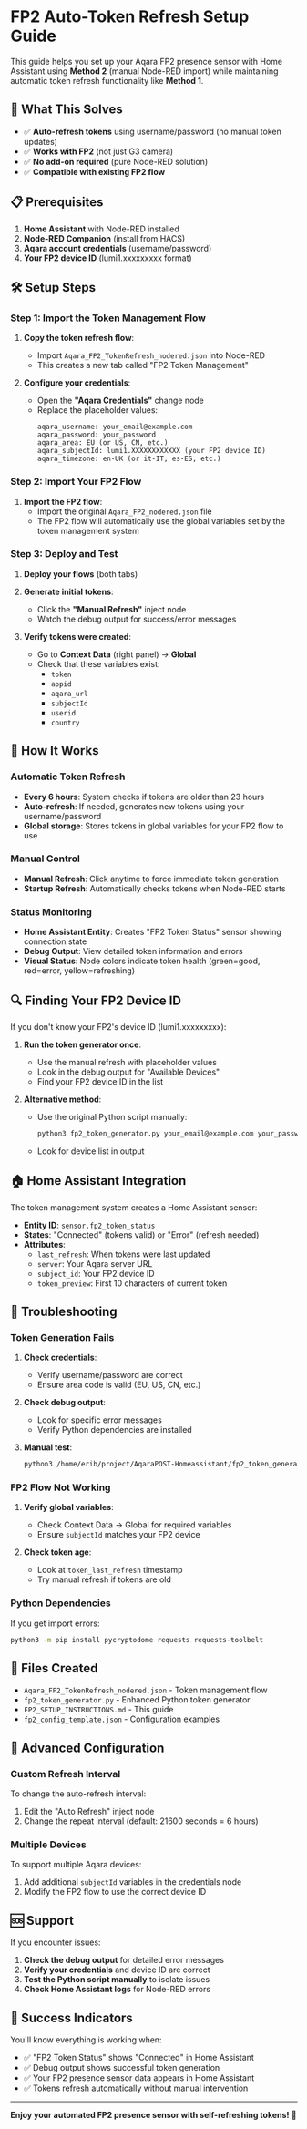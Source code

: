 # FP2 Auto-Token Refresh Setup Guide

This guide helps you set up your Aqara FP2 presence sensor with Home Assistant using **Method 2** (manual Node-RED import) while maintaining automatic token refresh functionality like **Method 1**.

## 🎯 What This Solves

- ✅ **Auto-refresh tokens** using username/password (no manual token updates)
- ✅ **Works with FP2** (not just G3 camera)
- ✅ **No add-on required** (pure Node-RED solution)  
- ✅ **Compatible with existing FP2 flow**

## 📋 Prerequisites

1. **Home Assistant** with Node-RED installed
2. **Node-RED Companion** (install from HACS)
3. **Aqara account credentials** (username/password)
4. **Your FP2 device ID** (lumi1.xxxxxxxxx format)

## 🛠️ Setup Steps

### Step 1: Import the Token Management Flow

1. **Copy the token refresh flow**:
   - Import `Aqara_FP2_TokenRefresh_nodered.json` into Node-RED
   - This creates a new tab called "FP2 Token Management"

2. **Configure your credentials**:
   - Open the **"Aqara Credentials"** change node
   - Replace the placeholder values:
     ```
     aqara_username: your_email@example.com
     aqara_password: your_password  
     aqara_area: EU (or US, CN, etc.)
     aqara_subjectId: lumi1.XXXXXXXXXXXX (your FP2 device ID)
     aqara_timezone: en-UK (or it-IT, es-ES, etc.)
     ```

### Step 2: Import Your FP2 Flow

1. **Import the FP2 flow**:
   - Import the original `Aqara_FP2_nodered.json` file
   - The FP2 flow will automatically use the global variables set by the token management system

### Step 3: Deploy and Test

1. **Deploy your flows** (both tabs)

2. **Generate initial tokens**:
   - Click the **"Manual Refresh"** inject node
   - Watch the debug output for success/error messages

3. **Verify tokens were created**:
   - Go to **Context Data** (right panel) → **Global**
   - Check that these variables exist:
     - `token`
     - `appid` 
     - `aqara_url`
     - `subjectId`
     - `userid`
     - `country`

## 🔄 How It Works

### Automatic Token Refresh
- **Every 6 hours**: System checks if tokens are older than 23 hours
- **Auto-refresh**: If needed, generates new tokens using your username/password
- **Global storage**: Stores tokens in global variables for your FP2 flow to use

### Manual Control  
- **Manual Refresh**: Click anytime to force immediate token generation
- **Startup Refresh**: Automatically checks tokens when Node-RED starts

### Status Monitoring
- **Home Assistant Entity**: Creates "FP2 Token Status" sensor showing connection state
- **Debug Output**: View detailed token information and errors
- **Visual Status**: Node colors indicate token health (green=good, red=error, yellow=refreshing)

## 🔍 Finding Your FP2 Device ID

If you don't know your FP2's device ID (lumi1.xxxxxxxxx):

1. **Run the token generator once**:
   - Use the manual refresh with placeholder values
   - Look in the debug output for "Available Devices"
   - Find your FP2 device ID in the list

2. **Alternative method**:
   - Use the original Python script manually:
     ```bash
     python3 fp2_token_generator.py your_email@example.com your_password EU
     ```
   - Look for device list in output

## 🏠 Home Assistant Integration

The token management system creates a Home Assistant sensor:

- **Entity ID**: `sensor.fp2_token_status`
- **States**: "Connected" (tokens valid) or "Error" (refresh needed)
- **Attributes**:
  - `last_refresh`: When tokens were last updated
  - `server`: Your Aqara server URL
  - `subject_id`: Your FP2 device ID
  - `token_preview`: First 10 characters of current token

## 🚨 Troubleshooting

### Token Generation Fails

1. **Check credentials**:
   - Verify username/password are correct
   - Ensure area code is valid (EU, US, CN, etc.)

2. **Check debug output**:
   - Look for specific error messages
   - Verify Python dependencies are installed

3. **Manual test**:
   ```bash
   python3 /home/erib/project/AqaraPOST-Homeassistant/fp2_token_generator.py your_email your_password EU
   ```

### FP2 Flow Not Working

1. **Verify global variables**:
   - Check Context Data → Global for required variables
   - Ensure `subjectId` matches your FP2 device

2. **Check token age**:
   - Look at `token_last_refresh` timestamp
   - Try manual refresh if tokens are old

### Python Dependencies

If you get import errors:
```bash
python3 -m pip install pycryptodome requests requests-toolbelt
```

## 📁 Files Created

- `Aqara_FP2_TokenRefresh_nodered.json` - Token management flow
- `fp2_token_generator.py` - Enhanced Python token generator  
- `FP2_SETUP_INSTRUCTIONS.md` - This guide
- `fp2_config_template.json` - Configuration examples

## 🔧 Advanced Configuration

### Custom Refresh Interval

To change the auto-refresh interval:
1. Edit the "Auto Refresh" inject node
2. Change the repeat interval (default: 21600 seconds = 6 hours)

### Multiple Devices

To support multiple Aqara devices:
1. Add additional `subjectId` variables in the credentials node
2. Modify the FP2 flow to use the correct device ID

## 🆘 Support

If you encounter issues:

1. **Check the debug output** for detailed error messages
2. **Verify your credentials** and device ID are correct
3. **Test the Python script manually** to isolate issues
4. **Check Home Assistant logs** for Node-RED errors

## 🎉 Success Indicators

You'll know everything is working when:

- ✅ "FP2 Token Status" shows "Connected" in Home Assistant
- ✅ Debug output shows successful token generation  
- ✅ Your FP2 presence sensor data appears in Home Assistant
- ✅ Tokens refresh automatically without manual intervention

---

**Enjoy your automated FP2 presence sensor with self-refreshing tokens!** 🚀